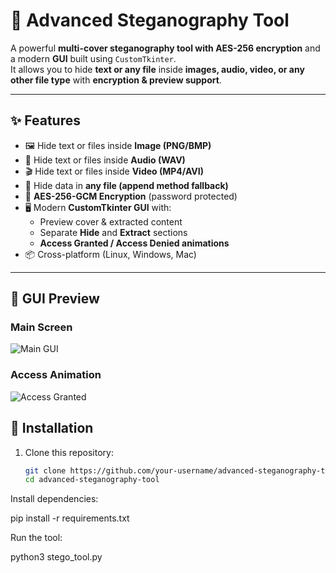 # 🔐 Advanced Steganography Tool  

A powerful **multi-cover steganography tool with AES-256 encryption** and a modern **GUI** built using `CustomTkinter`.  
It allows you to hide **text or any file** inside **images, audio, video, or any other file type** with **encryption & preview support**.  

---

## ✨ Features  
- 🖼️ Hide text or files inside **Image (PNG/BMP)**  
- 🎵 Hide text or files inside **Audio (WAV)**  
- 🎬 Hide text or files inside **Video (MP4/AVI)**  
- 📂 Hide data in **any file (append method fallback)**  
- 🔑 **AES-256-GCM Encryption** (password protected)  
- 🖥️ Modern **CustomTkinter GUI** with:  
  - Preview cover & extracted content  
  - Separate **Hide** and **Extract** sections  
  - **Access Granted / Access Denied animations**  
- 📦 Cross-platform (Linux, Windows, Mac)  

---

## 📸 GUI Preview  

### Main Screen  
![Main GUI](assets/gui_main.png)  

### Access Animation  
![Access Granted](assets/access_granted.gif)  

## 🚀 Installation  

1. Clone this repository:
   ```bash
   git clone https://github.com/your-username/advanced-steganography-tool.git
   cd advanced-steganography-tool
Install dependencies:

pip install -r requirements.txt


Run the tool:

python3 stego_tool.py

